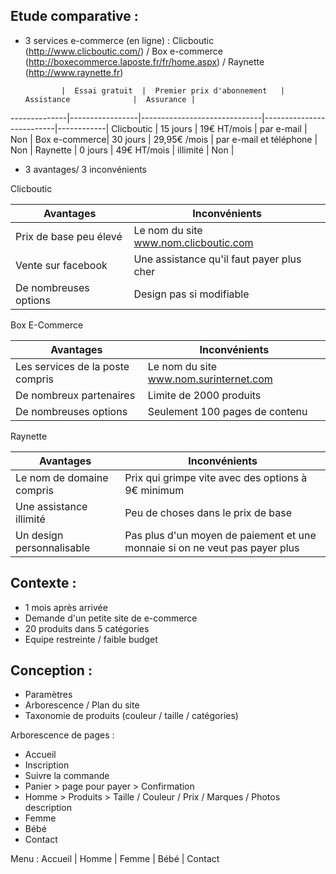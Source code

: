 Etude comparative :
-------------------
- 3 services e-commerce (en ligne) : Clicboutic (http://www.clicboutic.com/) / Box e-commerce (http://boxecommerce.laposte.fr/fr/home.aspx) / Raynette (http://www.raynette.fr)


              |  Essai gratuit  |  Premier prix d'abonnement   |  Assistance              |  Assurance |
--------------|-----------------|------------------------------|--------------------------|------------|
Clicboutic    |  15 jours       |   19€ HT/mois                |  par e-mail              | Non |
Box e-commerce|  30 jours       |   29,95€ /mois               |  par e-mail et téléphone | Non |
Raynette      |  0 jours        |   49€ HT/mois                |  illimité                | Non |

  

- 3 avantages/ 3 inconvénients

Clicboutic

Avantages|Inconvénients|
---------|-------------|
Prix de base peu élevé|Le nom du site www.nom.clicboutic.com|
Vente sur facebook|Une assistance qu'il faut payer plus cher|
De nombreuses options|Design pas si modifiable|

Box E-Commerce

Avantages|Inconvénients|
---------|-------------|
Les services de la poste compris |Le nom du site www.nom.surinternet.com|
De nombreux partenaires|Limite de 2000 produits|
De nombreuses options|Seulement 100 pages de contenu|

Raynette

Avantages|Inconvénients|
---------|-------------|
Le nom de domaine compris|Prix qui grimpe vite avec des options à 9€ minimum|
Une assistance illimité|Peu de choses dans le prix de base|
Un design personnalisable|Pas plus d'un moyen de paiement et une monnaie si on ne veut pas payer plus|

Contexte :
----------

- 1 mois après arrivée
- Demande d'un petite site de e-commerce
- 20 produits dans 5 catégories
- Equipe restreinte / faible budget

Conception :
------------

- Paramètres
- Arborescence / Plan du site
- Taxonomie de produits (couleur / taille / catégories)


Arborescence de pages :
- Accueil
- Inscription
- Suivre la commande
- Panier > page pour payer > Confirmation
- Homme > Produits > Taille / Couleur / Prix / Marques / Photos description
- Femme
- Bébé
- Contact

Menu :
Accueil | Homme | Femme | Bébé | Contact
